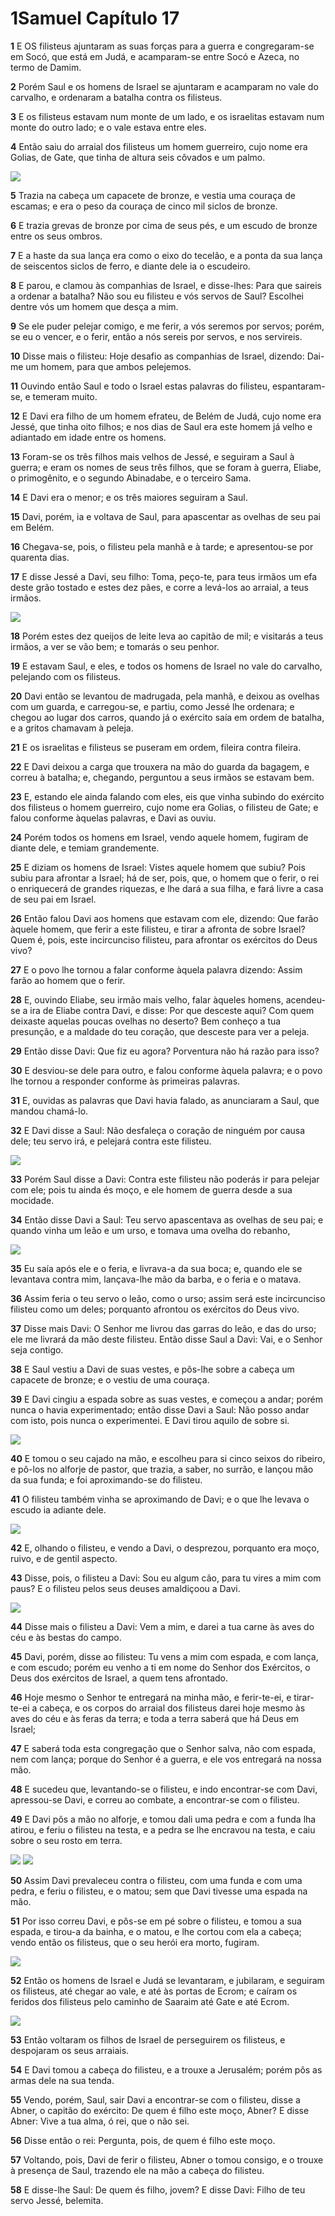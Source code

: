 # 1Samuel Capítulo 17

**1** 	E OS filisteus ajuntaram as suas forças para a guerra e congregaram-se em Socó, que está em Judá, e acamparam-se entre Socó e Azeca, no termo de Damim.

**2** 	Porém Saul e os homens de Israel se ajuntaram e acamparam no vale do carvalho, e ordenaram a batalha contra os filisteus.

**3** 	E os filisteus estavam num monte de um lado, e os israelitas estavam num monte do outro lado; e o vale estava entre eles.

**4** 	Então saiu do arraial dos filisteus um homem guerreiro, cujo nome era Golias, de Gate, que tinha de altura seis côvados e um palmo.

![](../Images/SweetPublishing/9-17-1.jpg) 

**5** 	Trazia na cabeça um capacete de bronze, e vestia uma couraça de escamas; e era o peso da couraça de cinco mil siclos de bronze.

**6** 	E trazia grevas de bronze por cima de seus pés, e um escudo de bronze entre os seus ombros.

**7** 	E a haste da sua lança era como o eixo do tecelão, e a ponta da sua lança de seiscentos siclos de ferro, e diante dele ia o escudeiro.

**8** 	E parou, e clamou às companhias de Israel, e disse-lhes: Para que saireis a ordenar a batalha? Não sou eu filisteu e vós servos de Saul? Escolhei dentre vós um homem que desça a mim.

**9** 	Se ele puder pelejar comigo, e me ferir, a vós seremos por servos; porém, se eu o vencer, e o ferir, então a nós sereis por servos, e nos servireis.

**10** 	Disse mais o filisteu: Hoje desafio as companhias de Israel, dizendo: Dai-me um homem, para que ambos pelejemos.

**11** 	Ouvindo então Saul e todo o Israel estas palavras do filisteu, espantaram-se, e temeram muito.

**12** 	E Davi era filho de um homem efrateu, de Belém de Judá, cujo nome era Jessé, que tinha oito filhos; e nos dias de Saul era este homem já velho e adiantado em idade entre os homens.

**13** 	Foram-se os três filhos mais velhos de Jessé, e seguiram a Saul à guerra; e eram os nomes de seus três filhos, que se foram à guerra, Eliabe, o primogênito, e o segundo Abinadabe, e o terceiro Sama.

**14** 	E Davi era o menor; e os três maiores seguiram a Saul.

**15** 	Davi, porém, ia e voltava de Saul, para apascentar as ovelhas de seu pai em Belém.

**16** 	Chegava-se, pois, o filisteu pela manhã e à tarde; e apresentou-se por quarenta dias.

**17** 	E disse Jessé a Davi, seu filho: Toma, peço-te, para teus irmãos um efa deste grão tostado e estes dez pães, e corre a levá-los ao arraial, a teus irmãos.

![](../Images/SweetPublishing/9-17-4.jpg) 

**18** 	Porém estes dez queijos de leite leva ao capitão de mil; e visitarás a teus irmãos, a ver se vão bem; e tomarás o seu penhor.

**19** 	E estavam Saul, e eles, e todos os homens de Israel no vale do carvalho, pelejando com os filisteus.

**20** 	Davi então se levantou de madrugada, pela manhã, e deixou as ovelhas com um guarda, e carregou-se, e partiu, como Jessé lhe ordenara; e chegou ao lugar dos carros, quando já o exército saía em ordem de batalha, e a gritos chamavam à peleja.

**21** 	E os israelitas e filisteus se puseram em ordem, fileira contra fileira.

**22** 	E Davi deixou a carga que trouxera na mão do guarda da bagagem, e correu à batalha; e, chegando, perguntou a seus irmãos se estavam bem.

**23** 	E, estando ele ainda falando com eles, eis que vinha subindo do exército dos filisteus o homem guerreiro, cujo nome era Golias, o filisteu de Gate; e falou conforme àquelas palavras, e Davi as ouviu.

**24** 	Porém todos os homens em Israel, vendo aquele homem, fugiram de diante dele, e temiam grandemente.

**25** 	E diziam os homens de Israel: Vistes aquele homem que subiu? Pois subiu para afrontar a Israel; há de ser, pois, que, o homem que o ferir, o rei o enriquecerá de grandes riquezas, e lhe dará a sua filha, e fará livre a casa de seu pai em Israel.

**26** 	Então falou Davi aos homens que estavam com ele, dizendo: Que farão àquele homem, que ferir a este filisteu, e tirar a afronta de sobre Israel? Quem é, pois, este incircunciso filisteu, para afrontar os exércitos do Deus vivo?

**27** 	E o povo lhe tornou a falar conforme àquela palavra dizendo: Assim farão ao homem que o ferir.

**28** 	E, ouvindo Eliabe, seu irmão mais velho, falar àqueles homens, acendeu-se a ira de Eliabe contra Davi, e disse: Por que desceste aqui? Com quem deixaste aquelas poucas ovelhas no deserto? Bem conheço a tua presunção, e a maldade do teu coração, que desceste para ver a peleja.

**29** 	Então disse Davi: Que fiz eu agora? Porventura não há razão para isso?

**30** 	E desviou-se dele para outro, e falou conforme àquela palavra; e o povo lhe tornou a responder conforme às primeiras palavras.

**31** 	E, ouvidas as palavras que Davi havia falado, as anunciaram a Saul, que mandou chamá-lo.

**32** 	E Davi disse a Saul: Não desfaleça o coração de ninguém por causa dele; teu servo irá, e pelejará contra este filisteu.

![](../Images/SweetPublishing/9-17-5.jpg) 

**33** 	Porém Saul disse a Davi: Contra este filisteu não poderás ir para pelejar com ele; pois tu ainda és moço, e ele homem de guerra desde a sua mocidade.

**34** 	Então disse Davi a Saul: Teu servo apascentava as ovelhas de seu pai; e quando vinha um leão e um urso, e tomava uma ovelha do rebanho,

![](../Images/SweetPublishing/9-17-6.jpg) 

**35** 	Eu saía após ele e o feria, e livrava-a da sua boca; e, quando ele se levantava contra mim, lançava-lhe mão da barba, e o feria e o matava.

**36** 	Assim feria o teu servo o leão, como o urso; assim será este incircunciso filisteu como um deles; porquanto afrontou os exércitos do Deus vivo.

**37** 	Disse mais Davi: O Senhor me livrou das garras do leão, e das do urso; ele me livrará da mão deste filisteu. Então disse Saul a Davi: Vai, e o Senhor seja contigo.

**38** 	E Saul vestiu a Davi de suas vestes, e pôs-lhe sobre a cabeça um capacete de bronze; e o vestiu de uma couraça.

**39** 	E Davi cingiu a espada sobre as suas vestes, e começou a andar; porém nunca o havia experimentado; então disse Davi a Saul: Não posso andar com isto, pois nunca o experimentei. E Davi tirou aquilo de sobre si.

![](../Images/SweetPublishing/9-17-7.jpg) 

**40** 	E tomou o seu cajado na mão, e escolheu para si cinco seixos do ribeiro, e pô-los no alforje de pastor, que trazia, a saber, no surrão, e lançou mão da sua funda; e foi aproximando-se do filisteu.

**41** 	O filisteu também vinha se aproximando de Davi; e o que lhe levava o escudo ia adiante dele.

![](../Images/SweetPublishing/9-17-2.jpg) 

**42** 	E, olhando o filisteu, e vendo a Davi, o desprezou, porquanto era moço, ruivo, e de gentil aspecto.

**43** 	Disse, pois, o filisteu a Davi: Sou eu algum cão, para tu vires a mim com paus? E o filisteu pelos seus deuses amaldiçoou a Davi.

![](../Images/SweetPublishing/9-17-3.jpg) 

**44** 	Disse mais o filisteu a Davi: Vem a mim, e darei a tua carne às aves do céu e às bestas do campo.

**45** 	Davi, porém, disse ao filisteu: Tu vens a mim com espada, e com lança, e com escudo; porém eu venho a ti em nome do Senhor dos Exércitos, o Deus dos exércitos de Israel, a quem tens afrontado.

**46** 	Hoje mesmo o Senhor te entregará na minha mão, e ferir-te-ei, e tirar-te-ei a cabeça, e os corpos do arraial dos filisteus darei hoje mesmo às aves do céu e às feras da terra; e toda a terra saberá que há Deus em Israel;

**47** 	E saberá toda esta congregação que o Senhor salva, não com espada, nem com lança; porque do Senhor é a guerra, e ele vos entregará na nossa mão.

**48** 	E sucedeu que, levantando-se o filisteu, e indo encontrar-se com Davi, apressou-se Davi, e correu ao combate, a encontrar-se com o filisteu.

**49** 	E Davi pôs a mão no alforje, e tomou dali uma pedra e com a funda lha atirou, e feriu o filisteu na testa, e a pedra se lhe encravou na testa, e caiu sobre o seu rosto em terra.

![](../Images/SweetPublishing/9-17-8.jpg) ![](../Images/SweetPublishing/9-17-9.jpg) 

**50** 	Assim Davi prevaleceu contra o filisteu, com uma funda e com uma pedra, e feriu o filisteu, e o matou; sem que Davi tivesse uma espada na mão.

**51** 	Por isso correu Davi, e pôs-se em pé sobre o filisteu, e tomou a sua espada, e tirou-a da bainha, e o matou, e lhe cortou com ela a cabeça; vendo então os filisteus, que o seu herói era morto, fugiram.

![](../Images/SweetPublishing/9-17-10.jpg) 

**52** 	Então os homens de Israel e Judá se levantaram, e jubilaram, e seguiram os filisteus, até chegar ao vale, e até às portas de Ecrom; e caíram os feridos dos filisteus pelo caminho de Saaraim até Gate e até Ecrom.

![](../Images/SweetPublishing/9-17-11.jpg) 

**53** 	Então voltaram os filhos de Israel de perseguirem os filisteus, e despojaram os seus arraiais.

**54** 	E Davi tomou a cabeça do filisteu, e a trouxe a Jerusalém; porém pôs as armas dele na sua tenda.

**55** 	Vendo, porém, Saul, sair Davi a encontrar-se com o filisteu, disse a Abner, o capitão do exército: De quem é filho este moço, Abner? E disse Abner: Vive a tua alma, ó rei, que o não sei.

**56** 	Disse então o rei: Pergunta, pois, de quem é filho este moço.

**57** 	Voltando, pois, Davi de ferir o filisteu, Abner o tomou consigo, e o trouxe à presença de Saul, trazendo ele na mão a cabeça do filisteu.

**58** 	E disse-lhe Saul: De quem és filho, jovem? E disse Davi: Filho de teu servo Jessé, belemita.

